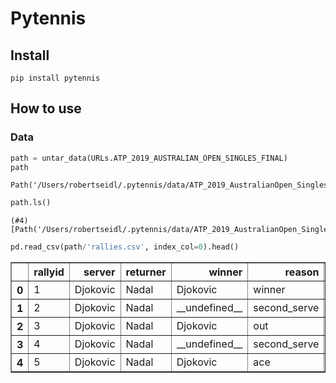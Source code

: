 Pytennis
================

<!-- WARNING: THIS FILE WAS AUTOGENERATED! DO NOT EDIT! -->

## Install

`pip install pytennis`

## How to use

### Data

``` python
path = untar_data(URLs.ATP_2019_AUSTRALIAN_OPEN_SINGLES_FINAL)
path
```

    Path('/Users/robertseidl/.pytennis/data/ATP_2019_AustralianOpen_Singles_Final')

``` python
path.ls()
```

    (#4) [Path('/Users/robertseidl/.pytennis/data/ATP_2019_AustralianOpen_Singles_Final/rallies.csv'),Path('/Users/robertseidl/.pytennis/data/ATP_2019_AustralianOpen_Singles_Final/points.csv'),Path('/Users/robertseidl/.pytennis/data/ATP_2019_AustralianOpen_Singles_Final/events.csv'),Path('/Users/robertseidl/.pytennis/data/ATP_2019_AustralianOpen_Singles_Final/serves.csv')]

``` python
pd.read_csv(path/'rallies.csv', index_col=0).head()
```

<div>
<style scoped>
    .dataframe tbody tr th:only-of-type {
        vertical-align: middle;
    }

    .dataframe tbody tr th {
        vertical-align: top;
    }

    .dataframe thead th {
        text-align: right;
    }
</style>
<table border="1" class="dataframe">
  <thead>
    <tr style="text-align: right;">
      <th></th>
      <th>rallyid</th>
      <th>server</th>
      <th>returner</th>
      <th>winner</th>
      <th>reason</th>
      <th>serve</th>
      <th>strokes</th>
      <th>totaltime</th>
      <th>x</th>
      <th>y</th>
    </tr>
  </thead>
  <tbody>
    <tr>
      <th>0</th>
      <td>1</td>
      <td>Djokovic</td>
      <td>Nadal</td>
      <td>Djokovic</td>
      <td>winner</td>
      <td>first</td>
      <td>3</td>
      <td>0.92</td>
      <td>1.92</td>
      <td>21.96</td>
    </tr>
    <tr>
      <th>1</th>
      <td>2</td>
      <td>Djokovic</td>
      <td>Nadal</td>
      <td>__undefined__</td>
      <td>second_serve</td>
      <td>first</td>
      <td>1</td>
      <td>0.00</td>
      <td>7.42</td>
      <td>12.10</td>
    </tr>
    <tr>
      <th>2</th>
      <td>3</td>
      <td>Djokovic</td>
      <td>Nadal</td>
      <td>Djokovic</td>
      <td>out</td>
      <td>second</td>
      <td>4</td>
      <td>4.16</td>
      <td>3.33</td>
      <td>-0.39</td>
    </tr>
    <tr>
      <th>3</th>
      <td>4</td>
      <td>Djokovic</td>
      <td>Nadal</td>
      <td>__undefined__</td>
      <td>second_serve</td>
      <td>first</td>
      <td>1</td>
      <td>0.00</td>
      <td>4.64</td>
      <td>17.69</td>
    </tr>
    <tr>
      <th>4</th>
      <td>5</td>
      <td>Djokovic</td>
      <td>Nadal</td>
      <td>Djokovic</td>
      <td>ace</td>
      <td>second</td>
      <td>2</td>
      <td>0.40</td>
      <td>1.62</td>
      <td>17.18</td>
    </tr>
  </tbody>
</table>
</div>
